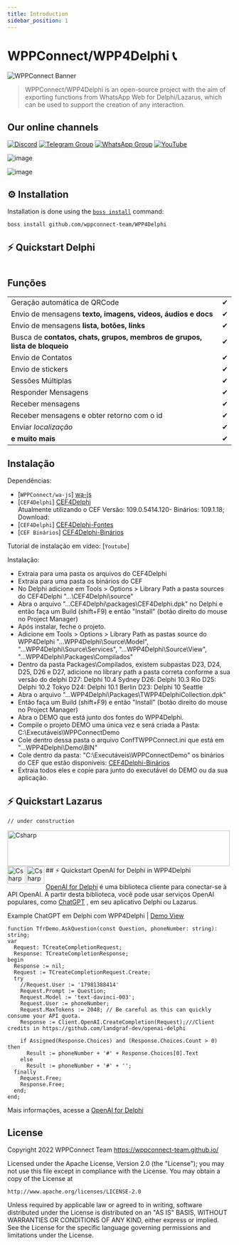 ```yaml
---
title: Introduction
sidebar_position: 1
---
```


# WPPConnect/WPP4Delphi 📞

![WPPConnect Banner](/img/wppconnect-banner.jpeg)

> WPPConnect/WPP4Delphi is an open-source project with the aim of exporting functions from WhatsApp Web for Delphi/Lazarus, which can be used to support the creation of any interaction.

## Our online channels

[![Discord](https://img.shields.io/discord/844351092758413353?color=blueviolet&label=Discord&logo=discord&style=flat)](https://discord.gg/JU5JGGKGNG)
[![Telegram Group](https://img.shields.io/badge/Telegram-Group-32AFED?logo=telegram)](https://t.me/wppconnect)
[![WhatsApp Group](https://img.shields.io/badge/WhatsApp-Group-25D366?logo=whatsapp)](https://chat.whatsapp.com/HzLflMQVjOPK9bpjzlxcMO)
[![YouTube](https://img.shields.io/youtube/channel/subscribers/UCD7J9LG08PmGQrF5IS7Yv9A?label=YouTube)](https://www.youtube.com/c/wppconnect)

![image](https://user-images.githubusercontent.com/26030963/216709406-ef34a678-c5df-4b01-b2b1-cbb4db5539fe.png)

![image](https://user-images.githubusercontent.com/26030963/212915033-f27d217b-363a-4ee9-bf84-a93038628ec2.png)

## ⚙️ Installation

Installation is done using the [`boss install`](https://github.com/HashLoad/boss) command:

```sh
boss install github.com/wppconnect-team/WPP4Delphi
```

## ⚡️ Quickstart Delphi

```delphi

```

## Funções

|                                                                            |     |
| -------------------------------------------------------------------------- | --- |
| Geração automática de QRCode                                               | ✔   |
| Envio de mensagens **texto, imagens, videos, áudios e docs**               | ✔   |
| Envio de mensagens **lista, botões, links**                                | ✔   |
| Busca de **contatos, chats, grupos, membros de grupos, lista de bloqueio** | ✔   |
| Envio de Contatos                                                          | ✔   |
| Envio de stickers                                                          | ✔   |
| Sessões Múltiplas                                                          | ✔   |
| Responder Mensagens                                                        | ✔   |
| Receber mensagens                                                          | ✔   |
| Receber mensagens e obter retorno com o id                                 | ✔   |
| Enviar _localização_                                                       | ✔   |
| **e muito mais**                                                           | ✔   |

## Instalação

Dependências:

- [`WPPConnect/wa-js`] <a href="https://github.com/wppconnect-team/wa-js">wa-js</a> <br />
- [`CEF4Delphi`] <a href="https://github.com/salvadordf/CEF4Delphi">CEF4Delphi</a> <br />
  Atualmente utilizando o CEF Versão: 109.0.5414.120- Binários: 109.1.18;
  Download:
- [`CEF4Delphi`] <a href="https://drive.google.com/file/d/1edG4vBw46xx68T08ln9hwSVTRYslyv-r/view?usp=sharing">CEF4Delphi-Fontes</a> <br />
- [`CEF Binários`] <a href="https://drive.google.com/file/d/1hZ0gT-sAvwkrvxfoR_XbjIKLqH2uodx4/view?usp=sharing">CEF4Delphi-Binários</a> <br />

Tutorial de instalação em vídeo:
[`Youtube`]

Instalação:

- Extraia para uma pasta os arquivos do CEF4Delphi
- Extraia para uma pasta os binários do CEF
- No Delphi adicione em Tools > Options > Library Path a pasta sources do CEF4Delphi "...\CEF4Delphi\source"
- Abra o arquivo "...CEF4Delphi\packages\CEF4Delphi.dpk" no Delphi e então faça um Build (shift+F9) e então "Install" (botão direito do mouse no Project Manager)
- Após instalar, feche o projeto.
- Adicione em Tools > Options > Library Path as pastas source do WPP4Delphi "...WPP4Delphi\Source\Model", "...WPP4Delphi\Source\Services", "...WPP4Delphi\Source\View", "...WPP4Delphi\Packages\Compilados"
- Dentro da pasta Packages\Compilados, existem subpastas D23, D24, D25, D26 e D27, adicione no library path a pasta correta conforme a sua versão do delphi
  D27: Delphi 10.4 Sydney
  D26: Delphi 10.3 Rio
  D25: Delphi 10.2 Tokyo
  D24: Delphi 10.1 Berlin
  D23: Delphi 10 Seattle
- Abra o arquivo "...WPP4Delphi\Packages\TWPP4DelphiCollection.dpk"
- Então faça um Build (shift+F9) e então "Install" (botão direito do mouse no Project Manager)
- Abra o DEMO que está junto dos fontes do WPP4Delphi.
- Compile o projeto DEMO uma única vez e será criada a Pasta: C:\Executáveis\WPPConnectDemo
- Cole dentro dessa pasta o arquivo ConfTWPPConnect.ini que está em "...WPP4Delphi\Demo\BIN"
- Cole dentro da pasta: "C:\Executáveis\WPPConnectDemo" os binários do CEF que estão disponíveis: <a href="https://drive.google.com/file/d/1hZ0gT-sAvwkrvxfoR_XbjIKLqH2uodx4/view?usp=sharing">CEF4Delphi-Binários</a>
- Extraia todos eles e copie para junto do executável do DEMO ou da sua aplicação.

## ⚡️ Quickstart Lazarus

```delphi
// under construction
```

<img align="Left" alt="Csharp" height="80" width="500" src="https://user-images.githubusercontent.com/26030963/216707873-68d32738-3c21-4a31-a7ef-98e0d3906e04.png" />
<br /><br /><br />
## ⚡️ Quickstart OpenAI for Delphi in WPP4Delphi

<img align="Left" alt="Csharp" height="40" width="40" src="https://user-images.githubusercontent.com/26030963/216707110-d332df6c-605a-4273-8667-583712fd841d.png" />
<img align="Left" alt="Csharp" height="40" width="40" src="https://user-images.githubusercontent.com/26030963/216706944-fb46fda8-c6fa-471c-8adb-9e23967b86c6.png" />

[OpenAI for Delphi](https://github.com/landgraf-dev/openai-delphi) é uma biblioteca cliente para conectar-se à API OpenAI. A partir desta biblioteca, você pode usar serviços OpenAI populares, como [ChatGPT](https://openai.com/blog/chatgpt/) , em seu aplicativo Delphi ou Lazarus.<br />

Example ChatGPT em Delphi com WPP4Delphi | [Demo View](https://www.youtube.com/watch?v=zwA2KYIoxiM&t=2s&ab_channel=WPPConnect)

```
function TfrDemo.AskQuestion(const Question, phoneNumber: string): string;
var
  Request: TCreateCompletionRequest;
  Response: TCreateCompletionResponse;
begin
  Response := nil;
  Request := TCreateCompletionRequest.Create;
  try
    //Request.User := '17981388414'
    Request.Prompt := Question;
    Request.Model := 'text-davinci-003';
    Request.User := phoneNumber;
    Request.MaxTokens := 2048; // Be careful as this can quickly consume your API quota.
    Response := Client.OpenAI.CreateCompletion(Request);///Client credits in https://github.com/landgraf-dev/openai-delphi

    if Assigned(Response.Choices) and (Response.Choices.Count > 0) then
      Result := phoneNumber + '#' + Response.Choices[0].Text
    else
      Result := phoneNumber + '#' + '';
  finally
    Request.Free;
    Response.Free;
  end;
end;
```

Mais informações, acesse a [OpenAI for Delphi](https://github.com/landgraf-dev/openai-delphi)

## License

Copyright 2022 WPPConnect Team <https://wppconnect-team.github.io/>

Licensed under the Apache License, Version 2.0 (the "License");
you may not use this file except in compliance with the License.
You may obtain a copy of the License at

    http://www.apache.org/licenses/LICENSE-2.0

Unless required by applicable law or agreed to in writing, software
distributed under the License is distributed on an "AS IS" BASIS,
WITHOUT WARRANTIES OR CONDITIONS OF ANY KIND, either express or implied.
See the License for the specific language governing permissions and
limitations under the License.
